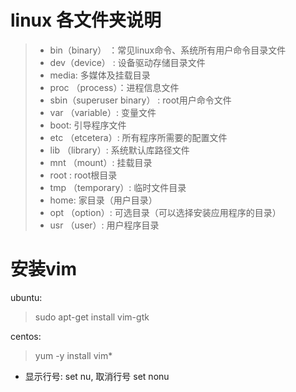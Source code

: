 # linux 各文件夹说明
>* bin（binary） ：常见linux命令、系统所有用户命令目录文件
>* dev（device） : 设备驱动存储目录文件
>* media: 多媒体及挂载目录
>* proc （process）：进程信息文件
>* sbin（superuser binary） : root用户命令文件
>* var （variable）: 变量文件
>* boot: 引导程序文件
>* etc （etcetera）: 所有程序所需要的配置文件
>* lib （library）: 系统默认库路径文件
>* mnt （mount）: 挂载目录
>* root : root根目录
>* tmp （temporary）: 临时文件目录
>* home: 家目录（用户目录）
>* opt （option）: 可选目录（可以选择安装应用程序的目录）
>* usr （user）: 用户程序目录


# 安装vim
ubuntu:
> sudo apt-get install vim-gtk

centos:
> yum -y install vim*

* 显示行号: set nu, 取消行号 set nonu